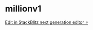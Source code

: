 # millionv1

[Edit in StackBlitz next generation editor ⚡️](https://stackblitz.com/~/github.com/casperarmani/millionv1)